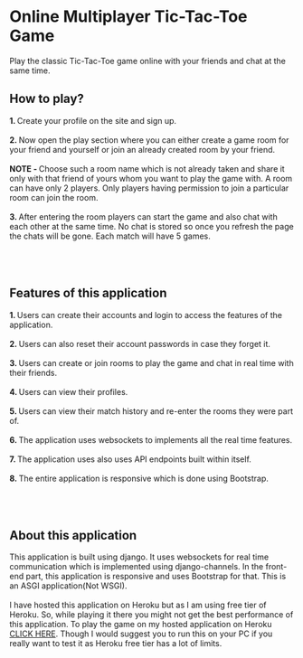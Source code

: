 # Online Multiplayer Tic-Tac-Toe Game
Play the classic Tic-Tac-Toe game online with your friends and chat at the same time.
<br/>
<h2>How to play?</h2>
<b>1. </b>Create your profile on the site and sign up. <br/><br/>
<b>2. </b>Now open the play section where you can either create a game room for your friend and yourself or join an already created room by your friend.
<br/><br/>
<b>NOTE - </b> Choose such a room name which is not already taken and share it only with that friend of yours whom you want to play the game with. A room can have only 2 players. Only players having permission to join a particular room can join the room.<br/><br/>
<b>3. </b>After entering the room players can start the game and also chat with each other at the same time. No chat is stored so once you refresh the page the chats will be gone. Each match will have 5 games.<br/><br/>
<br/>
<br/>
<h2>Features of this application</h2>
<b>1. </b>Users can create their accounts and login to access the features of the application. <br/><br/>
<b>2. </b>Users can also reset their account passwords in case they forget it. <br/><br/>
<b>3. </b>Users can create or join rooms to play the game and chat in real time with their friends. <br/><br/>
<b>4. </b>Users can view their profiles. <br/><br/>
<b>5. </b>Users can view their match history and re-enter the rooms they were part of. <br/><br/>
<b>6. </b>The application uses websockets to implements all the real time features. <br/><br/>
<b>7. </b>The application uses also uses API endpoints built within itself. <br/><br/>
<b>8. </b>The entire application is responsive which is done using Bootstrap. <br/><br/>
<br/>
<br/>
<h2>About this application</h2>
This application is built using django. It uses websockets for real time communication which is implemented using django-channels. In the front-end part, this application is responsive and uses Bootstrap for that. This is an ASGI application(Not WSGI).
<br/><br/>I have hosted this application on Heroku but as I am using free tier of Heroku. So, while playing it there you might not get the best performance of this application. To play the game on my hosted application on Heroku <a href="https://online-multiplayer-tic-tac-toe.herokuapp.com/">CLICK HERE</a>. Though I would suggest you to run this on your PC if you really want to test it as Heroku free tier has a lot of limits. 
